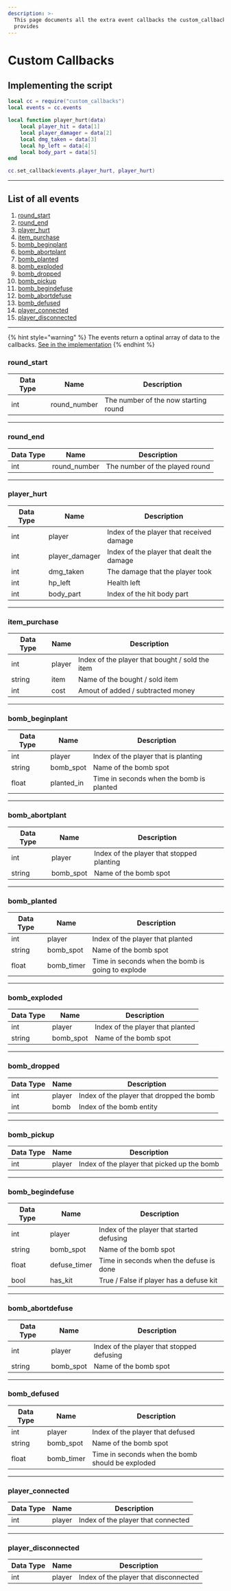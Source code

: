 ```yaml
---
description: >-
  This page documents all the extra event callbacks the custom_callbacks.lua
  provides
---
```


# Custom Callbacks

## Implementing the script

```lua
local cc = require("custom_callbacks")
local events = cc.events

local function player_hurt(data)
    local player_hit = data[1]
    local player_damager = data[2]
    local dmg_taken = data[3]
    local hp_left = data[4]
    local body_part = data[5]
end

cc.set_callback(events.player_hurt, player_hurt)
```

***

## List of all events

1. [round\_start](custom-callbacks.md#round\_start)
2. [round\_end](custom-callbacks.md#round\_end)
3. [player\_hurt](custom-callbacks.md#player\_hurt)
4. [item\_purchase](custom-callbacks.md#item\_purchase)
5. [bomb\_beginplant](custom-callbacks.md#bomb\_beginplant)
6. [bomb\_abortplant](custom-callbacks.md#bomb\_abortplant)
7. [bomb\_planted](custom-callbacks.md#bomb\_planted)
8. [bomb\_exploded](custom-callbacks.md#bomb\_exploded)
9. [bomb\_dropped](custom-callbacks.md#bomb\_dropped)
10. [bomb\_pickup](custom-callbacks.md#bomb\_pickup)
11. [bomb\_begindefuse](custom-callbacks.md#bomb\_begindefuse)
12. [bomb\_abortdefuse](custom-callbacks.md#bomb\_abortdefuse)
13. [bomb\_defused](custom-callbacks.md#bomb\_defused)
14. [player\_connected](custom-callbacks.md#player\_connected)
15. [player\_disconnected](custom-callbacks.md#player\_disconnected)

***

{% hint style="warning" %}
The events return a optinal array of data to the callbacks. [See in the implementation](custom-callbacks.md#implementing-the-script)
{% endhint %}

### round\_start

| Data Type | Name          | Description                          |
| --------- | ------------- | ------------------------------------ |
| int       | round\_number | The number of the now starting round |

***

### round\_end

| Data Type | Name          | Description                    |
| --------- | ------------- | ------------------------------ |
| int       | round\_number | The number of the played round |

***

### player\_hurt

| Data Type | Name            | Description                               |
| --------- | --------------- | ----------------------------------------- |
| int       | player          | Index of the player that received damage  |
| int       | player\_damager | Index of the player that dealt the damage |
| int       | dmg\_taken      | The damage that the player took           |
| int       | hp\_left        | Health left                               |
| int       | body\_part      | Index of the hit body part                |

***

### item\_purchase

| Data Type | Name   | Description                                     |
| --------- | ------ | ----------------------------------------------- |
| int       | player | Index of the player that bought / sold the item |
| string    | item   | Name of the bought / sold item                  |
| int       | cost   | Amout of added / subtracted money               |

***

### bomb\_beginplant

| Data Type | Name        | Description                              |
| --------- | ----------- | ---------------------------------------- |
| int       | player      | Index of the player that is planting     |
| string    | bomb\_spot  | Name of the bomb spot                    |
| float     | planted\_in | Time in seconds when the bomb is planted |

***

### bomb\_abortplant

| Data Type | Name       | Description                               |
| --------- | ---------- | ----------------------------------------- |
| int       | player     | Index of the player that stopped planting |
| string    | bomb\_spot | Name of the bomb spot                     |

***

### bomb\_planted

| Data Type | Name        | Description                                       |
| --------- | ----------- | ------------------------------------------------- |
| int       | player      | Index of the player that planted                  |
| string    | bomb\_spot  | Name of the bomb spot                             |
| float     | bomb\_timer | Time in seconds when the bomb is going to explode |

***

### bomb\_exploded

| Data Type | Name       | Description                      |
| --------- | ---------- | -------------------------------- |
| int       | player     | Index of the player that planted |
| string    | bomb\_spot | Name of the bomb spot            |

***

### bomb\_dropped

| Data Type | Name   | Description                               |
| --------- | ------ | ----------------------------------------- |
| int       | player | Index of the player that dropped the bomb |
| int       | bomb   | Index of the bomb entity                  |

***

### bomb\_pickup

| Data Type | Name   | Description                                 |
| --------- | ------ | ------------------------------------------- |
| int       | player | Index of the player that picked up the bomb |

***

### bomb\_begindefuse

| Data Type | Name          | Description                               |
| --------- | ------------- | ----------------------------------------- |
| int       | player        | Index of the player that started defusing |
| string    | bomb\_spot    | Name of the bomb spot                     |
| float     | defuse\_timer | Time in seconds when the defuse is done   |
| bool      | has\_kit      | True / False if player has a defuse kit   |

***

### bomb\_abortdefuse

| Data Type | Name       | Description                               |
| --------- | ---------- | ----------------------------------------- |
| int       | player     | Index of the player that stopped defusing |
| string    | bomb\_spot | Name of the bomb spot                     |

***

### bomb\_defused

| Data Type | Name        | Description                                      |
| --------- | ----------- | ------------------------------------------------ |
| int       | player      | Index of the player that defused                 |
| string    | bomb\_spot  | Name of the bomb spot                            |
| float     | bomb\_timer | Time in seconds when the bomb should be exploded |

***

### player\_connected

| Data Type | Name   | Description                        |
| --------- | ------ | ---------------------------------- |
| int       | player | Index of the player that connected |

***

### player\_disconnected

| Data Type | Name   | Description                           |
| --------- | ------ | ------------------------------------- |
| int       | player | Index of the player that disconnected |
